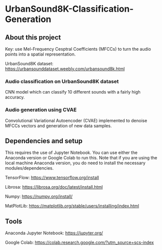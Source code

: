 # UrbanSound8K-Classification-Generation

## About this project
Key: use Mel-Frequency Cesptral Coefficients (MFCCs) to turn the audio points into a spatial representation.

UrbanSound8K dataset: https://urbansounddataset.weebly.com/urbansound8k.html 

### Audio classification on UrbanSound8K dataset
CNN model which can classify 10 different sounds with a fairly high accuracy.

### Audio generation using CVAE
Convolutional Variational Autoencoder (CVAE) implemented to denoise MFCCs vectors and generation of new data samples.

## Dependencies and setup
This requires the use of Jupyter Notebook. You can use either the Anaconda version or Google Colab to run this. Note that if you are using the local machine Anaconda version, you do need to install the necessary modules/dependencies.

TensorFlow: https://www.tensorflow.org/install

Librosa: https://librosa.org/doc/latest/install.html

Numpy: https://numpy.org/install/

MatPlotLib: https://matplotlib.org/stable/users/installing/index.html

## Tools
Anaconda Jupyter Notebook: https://jupyter.org/

Google Colab: https://colab.research.google.com/?utm_source=scs-index
